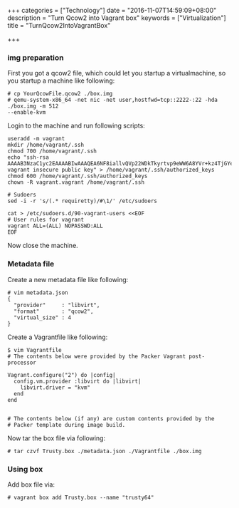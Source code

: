 +++
categories = ["Technology"]
date = "2016-11-07T14:59:09+08:00"
description = "Turn Qcow2 into Vagrant box"
keywords = ["Virtualization"]
title = "TurnQcow2IntoVagrantBox"

+++
### img preparation
First you got a qcow2 file, which could let you startup a virtualmachine, so you
 startup a machine like following:    

```
# cp YourQcowFile.qcow2 ./box.img
# qemu-system-x86_64 -net nic -net user,hostfwd=tcp::2222-:22 -hda ./box.img -m 512
--enable-kvm
```
Login to the machine and run following scripts:    

```
useradd -m vagrant
mkdir /home/vagrant/.ssh
chmod 700 /home/vagrant/.ssh
echo "ssh-rsa AAAAB3NzaC1yc2EAAAABIwAAAQEA6NF8iallvQVp22WDkTkyrtvp9eWW6A8YVr+kz4TjGYe7gHzIw+niNltGEFHzD8+v1I2YJ6oXevct1YeS0o9HZyN1Q9qgCgzUFtdOKLv6IedplqoPkcmF0aYet2PkEDo3MlTBckFXPITAMzF8dJSIFo9D8HfdOV0IAdx4O7PtixWKn5y2hMNG0zQPyUecp4pzC6kivAIhyfHilFR61RGL+GPXQ2MWZWFYbAGjyiYJnAmCP3NOTd0jMZEnDkbUvxhMmBYSdETk1rRgm+R4LOzFUGaHqHDLKLX+FIPKcF96hrucXzcWyLbIbEgE98OHlnVYCzRdK8jlqm8tehUc9c9WhQ== vagrant insecure public key" > /home/vagrant/.ssh/authorized_keys
chmod 600 /home/vagrant/.ssh/authorized_keys
chown -R vagrant.vagrant /home/vagrant/.ssh

# Sudoers
sed -i -r 's/(.* requiretty)/#\1/' /etc/sudoers

cat > /etc/sudoers.d/90-vagrant-users <<EOF
# User rules for vagrant
vagrant ALL=(ALL) NOPASSWD:ALL
EOF
```
Now close the machine.     

### Metadata file
Create a new metadata file like following:    

```
# vim metadata.json
{
  "provider"     : "libvirt",
  "format"       : "qcow2",
  "virtual_size" : 4
}
```
Create a Vagrantfile like following:    

```
$ vim Vagrantfile
# The contents below were provided by the Packer Vagrant post-processor

Vagrant.configure("2") do |config|
  config.vm.provider :libvirt do |libvirt|
    libvirt.driver = "kvm"
  end
end


# The contents below (if any) are custom contents provided by the
# Packer template during image build.
```
Now tar the box file via following:    

```
# tar czvf Trusty.box ./metadata.json ./Vagrantfile ./box.img 
```

### Using box
Add box file via:    

```
# vagrant box add Trusty.box --name "trusty64"
```
